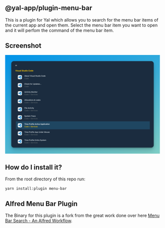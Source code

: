 ## @yal-app/plugin-menu-bar

This is a plugin for Yal which allows you to search for the menu bar items of the current app and open them. Select the menu bar item you want to open and it will perfom the command of the menu bar item.

## Screenshot

![menu-bar](./resources/menu-bar.png 'menu-bar')

## How do I install it?

From the root directory of this repo run:

```
yarn install:plugin menu-bar
```

## Alfred Menu Bar Plugin

The Binary for this plugin is a fork from the great work done over here [Menu Bar Search - An Alfred Workflow](https://github.com/BenziAhamed/Menu-Bar-Search).
